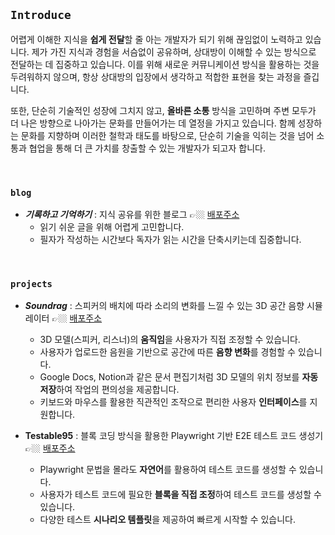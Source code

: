## `Introduce`

어렵게 이해한 지식을 **쉽게 전달**할 줄 아는 개발자가 되기 위해 끊임없이 노력하고 있습니다. 제가 가진 지식과 경험을 서슴없이 공유하며, 상대방이 이해할 수 있는 방식으로 전달하는 데 집중하고 있습니다. 이를 위해 새로운 커뮤니케이션 방식을 활용하는 것을 두려워하지 않으며, 항상 상대방의 입장에서 생각하고 적합한 표현을 찾는 과정을 즐깁니다.

또한, 단순히 기술적인 성장에 그치지 않고, **올바른 소통** 방식을 고민하며 주변 모두가 더 나은 방향으로 나아가는 문화를 만들어가는 데 열정을 가지고 있습니다. 함께 성장하는 문화를 지향하며 이러한 철학과 태도를 바탕으로, 단순히 기술을 익히는 것을 넘어 소통과 협업을 통해 더 큰 가치를 창출할 수 있는 개발자가 되고자 합니다.

<br>

### `blog`
- _**기록하고 기억하기**_ : 지식 공유를 위한 블로그 👉🏼 [배포주소](https://devrey.blog/) <br>
  - 읽기 쉬운 글을 위해 어렵게 고민합니다.
  - 필자가 작성하는 시간보다 독자가 읽는 시간을 단축시키는데 집중합니다.	 

<br>

### `projects`
- _**Soundrag**_ : 스피커의 배치에 따라 소리의 변화를 느낄 수 있는 3D 공간 음향 시뮬레이터 👉🏼 [배포주소](https://soundrag.co.kr/) <br>
  - 3D 모델(스피커, 리스너)의 **움직임**을 사용자가 직접 조정할 수 있습니다.
  - 사용자가 업로드한 음원을 기반으로 공간에 따른 **음향 변화**를 경험할 수 있습니다.
  - Google Docs, Notion과 같은 문서 편집기처럼 3D 모델의 위치 정보를 **자동 저장**하여 작업의 편의성을 제공합니다.
  - 키보드와 마우스를 활용한 직관적인 조작으로 편리한 사용자 **인터페이스**를 지원합니다.
  
- **Testable95** : 블록 코딩 방식을 활용한 Playwright 기반 E2E 테스트 코드 생성기 👉🏼 [배포주소](https://testable95.co.kr/) <br>
	- Playwright 문법을 몰라도 **자연어**를 활용하여 테스트 코드를 생성할 수 있습니다.
  - 사용자가 테스트 코드에 필요한 **블록을 직접 조정**하여 테스트 코드를 생성할 수 있습니다.
  - 다양한 테스트 **시나리오 템플릿**을 제공하여 빠르게 시작할 수 있습니다.
